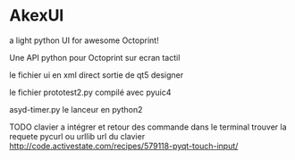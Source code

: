 # AkexUI
a light python UI for awesome Octoprint!

Une API python pour Octoprint sur ecran tactil

le fichier ui en xml direct sortie de qt5 designer

le fichier prototest2.py compilé avec pyuic4

asyd-timer.py le lanceur en python2

TODO clavier a intégrer
     et retour des commande dans le terminal trouver la requete pycurl ou urllib
     url du clavier http://code.activestate.com/recipes/579118-pyqt-touch-input/
